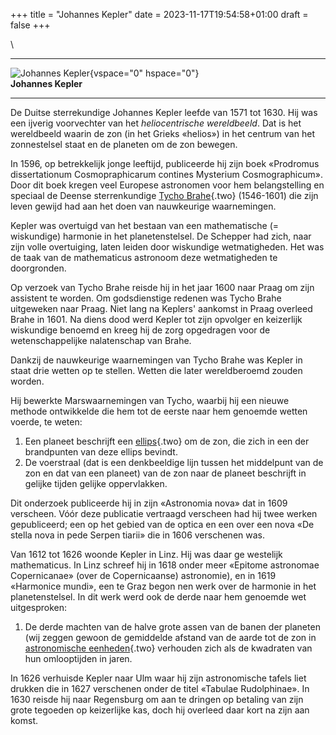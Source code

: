 +++
title = "Johannes Kepler"
date = 2023-11-17T19:54:58+01:00
draft = false
+++

\

  -----------------------------------------------------------------------
  ![Johannes Kepler](plaatjes/kepler.gif){vspace="0" hspace="0"}\
  **Johannes Kepler**

  -----------------------------------------------------------------------

De Duitse sterrekundige Johannes Kepler leefde van 1571 tot 1630. Hij
was een ijverig voorvechter van het *heliocentrische wereldbeeld*. Dat
is het wereldbeeld waarin de zon (in het Grieks «helios») in het centrum
van het zonnestelsel staat en de planeten om de zon bewegen.

In 1596, op betrekkelijk jonge leeftijd, publiceerde hij zijn boek
«Prodromus dissertationum Cosmopraphicarum contines Mysterium
Cosmographicum». Door dit boek kregen veel Europese astronomen voor hem
belangstelling en speciaal de Deense sterrenkundige [Tycho
Brahe](brahe.html){.two} (1546-1601) die zijn leven gewijd had aan het
doen van nauwkeurige waarnemingen.

Kepler was overtuigd van het bestaan van een mathematische (=
wiskundige) harmonie in het planetenstelsel. De Schepper had zich, naar
zijn volle overtuiging, laten leiden door wiskundige wetmatigheden. Het
was de taak van de mathematicus astronoom deze wetmatigheden te
doorgronden.

Op verzoek van Tycho Brahe reisde hij in het jaar 1600 naar Praag om
zijn assistent te worden. Om godsdienstige redenen was Tycho Brahe
uitgeweken naar Praag. Niet lang na Keplers\' aankomst in Praag overleed
Brahe in 1601. Na diens dood werd Kepler tot zijn opvolger en keizerlijk
wiskundige benoemd en kreeg hij de zorg opgedragen voor de
wetenschappelijke nalatenschap van Brahe.

Dankzij de nauwkeurige waarnemingen van Tycho Brahe was Kepler in staat
drie wetten op te stellen. Wetten die later wereldberoemd zouden worden.

Hij bewerkte Marswaarnemingen van Tycho, waarbij hij een nieuwe methode
ontwikkelde die hem tot de eerste naar hem genoemde wetten voerde, te
weten:

1.  Een planeet beschrijft een [ellips](ellips.html){.two} om de zon,
    die zich in een der brandpunten van deze ellips bevindt.
2.  De voerstraal (dat is een denkbeeldige lijn tussen het middelpunt
    van de zon en dat van een planeet) van de zon naar de planeet
    beschrijft in gelijke tijden gelijke oppervlakken.

Dit onderzoek publiceerde hij in zijn «Astronomia nova» dat in 1609
verscheen. Vóór deze publicatie vertraagd verscheen had hij twee werken
gepubliceerd; een op het gebied van de optica en een over een nova «De
stella nova in pede Serpen tiarii» die in 1606 verschenen was.

Van 1612 tot 1626 woonde Kepler in Linz. Hij was daar ge westelijk
mathematicus. In Linz schreef hij in 1618 onder meer «Epitome astronomae
Copernicanae» (over de Copernicaanse) astronomie), en in 1619 «Harmonice
mundi», een te Graz begon nen werk over de harmonie in het
planetenstelsel. In dit werk werd ook de derde naar hem genoemde wet
uitgesproken:

1.  De derde machten van de halve grote assen van de banen der planeten
    (wij zeggen gewoon de gemiddelde afstand van de aarde tot de zon in
    [astronomische eenheden](astronom.html){.two} verhouden zich als de
    kwadraten van hun omlooptijden in jaren.

In 1626 verhuisde Kepler naar Ulm waar hij zijn astronomische tafels
liet drukken die in 1627 verschenen onder de titel «Tabulae
Rudolphinae». In 1630 reisde hij naar Regensburg om aan te dringen op
betaling van zijn grote tegoeden op keizerlijke kas, doch hij overleed
daar kort na zijn aan komst.
